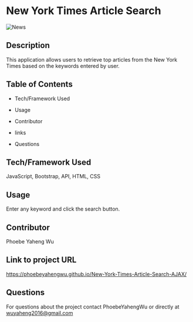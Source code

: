 # New York Times Article Search
![News](https://user-images.githubusercontent.com/52837649/85229306-e8d64e00-b3b6-11ea-996a-f16f090ea355.gif)

## Description
This application allows users to retrieve top articles from the New York Times based on the keywords entered by user.

## Table of Contents

* Tech/Framework Used

* Usage

* Contributor

* links

* Questions


## Tech/Framework Used
JavaScript, Bootstrap, API, HTML, CSS


## Usage
Enter any keyword and click the search button.

## Contributor
Phoebe Yaheng Wu


## Link to project URL
https://phoebeyahengwu.github.io/New-York-Times-Article-Search-AJAX/


## Questions

For questions about the project contact PhoebeYahengWu or directly at wuyaheng2016@gmail.com
